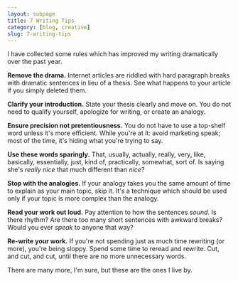 ```yaml
---
layout: subpage
title: 7 Writing Tips
category: [blog, creative]
slug: 7-writing-tips
---
```

I have collected some rules which has improved my writing dramatically over the past year.

**Remove the drama.** Internet articles are riddled with hard paragraph breaks with dramatic sentences in lieu of a thesis. See what happens to your article if you simply deleted them.

**Clarify your introduction.** State your thesis clearly and move on. You do not need to qualify yourself, apologize for writing, or create an analogy.

**Ensure precision not pretentiousness.** You do not have to use a top-shelf word unless it's more efficient. While you're at it: avoid marketing speak; most of the time, it's hiding what you're trying to say.

**Use these words sparingly.** That, usually, actually, really, very, like, basically, essentially, just, kind of, practically, somewhat, sort of. Is saying she's *really nice* that much different than *nice*?

**Stop with the analogies.** If your analogy takes you the same amount of time to explain as your main topic, skip it. It's a technique which should be used only if your topic is more complex than the analogy.

**Read your work out loud.** Pay attention to how the sentences _sound_. Is there rhythm? Are there too many short sentences with awkward breaks? Would you ever _speak_ to anyone that way?

**Re-write your work.** If you're not spending just as much time rewriting (or more), you're being sloppy. Spend some time to reread and rewrite. Cut, and cut, and cut, until there are no more unnecessary words.

There are many more, I'm sure, but these are the ones I live by.